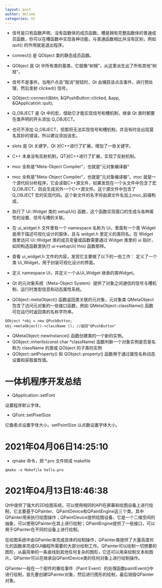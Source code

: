 ```yaml
---
layout: post
author: delims
categories: Gt
---
```


- 信号是只有函数声明、没有函数体的成员函数。槽是拥有完整函数体的普通成员函数，你可以在槽函数中实现各种功能，与普通函数相比并没有区别，例如 quit() 的作用就是退出程序。
- connect() 是 QObject 类的静态成员函数。
- QObject 是 Qt 中所有类的基类，它就像“树根”，从这里派生出了所有其他“树枝”。
- 信号不是事件。当用户点击“取消”按钮时，Qt 会捕获该点击事件，进行预处理，然后发射 clicked() 信号。
- QObject::connect(&btn, &QPushButton::clicked, &app, &QApplication::quit);

- Q_OBJECT 是 Qt 中的宏，借助它才能实现信号和槽机制，继承 Qt 类时都要在类声明的开头添加 Q_OBJECT。
- 也可不添加 Q_OBJECT，但那将无法实现信号和槽机制，并且有时会出现莫名其妙的错误，所以建议添加该宏。
- slots 是 Qt 关键字，Qt 对C++进行了扩展，增加了一些关键字。
- C++ 本身没有反射机制，QT对C++进行了扩展，实现了反射机制。
- moc 全称是"Meta-Object Compiler"，也就是”元对象编译器“
- moc 全称是"Meta-Object Compiler"，也就是”元对象编译器“。moc 就是一个源代码分析程序，它会读取C++源文件，如果发现在一个头文件中包含了宏 Q_OBJECT，则会生成另外一个C++源文件。这个源文件中包含了 Q_OBJECT 宏的实现代码。这个新文件的名字将由源文件名加上moc_前缀构成，
- 执行了 Ui::Widget 类的 setupUi() 函数，这个函数实现窗口的生成与各种属性的设置、信号与槽的关联。
- 在 ui_widget.h 文件里有一个 namespace 名称为 Ui，里面有一个类 Widget 是用于描述可视化设计的窗体，且与 widget.h 里定义的类同名。在 Widget 类里访问 Ui::Widget 类的成员变量或函数需要通过 Widget 类里的 ui 指针，如同构造函数里执行 ui->setupUi( this) 函数那样。
- 查看 ui_widget.h 文件的内容，发现它主要做了以下的一些工作：
定义了一个类 Ui_Widget，用于封装可视化设计的界面。
- 定义 namespace Ui，并定义一个从Ui_Widget 继承的类Widget。
- Qt 的元对象系统（Meta-Object System）提供了对象之间通信的信号与槽机制、运行时类型信息和动态属性系统。
- QObject::metaObject() 函数返回类关联的元对象，元对象类 QMetaObject 包含了访问元对象的一些接口函数，例如 QMetaObject::className() 函数可在运行时返回类的名称字符串。

```
QObject *obj = new QPushButton;
obj->metaObject()->className (); //返回"QPushButton"
```

- QMetaObject::newInstance() 函数创建类的一个新的实例。
- QObject::inherits(const char *className) 函数判断一个对象实例是否是名称为 className 的类或 QObject 的子类的实例
- QObject::setProperty() 和 QObject::property() 函数用于通过属性名称动态设置和获取属性值。


# 一体机程序开发总结

- QApplication::setFont 

设置程序默认字体。

- QFont::setPixelSize

亿像素点设置字体大小。setPointSize 以点数设置字体大小。


# 2021年04月06日14:25:10

- qmake 命令，把 *.pro 文件转成 makefile

`qmake -o Makefile hello.pro`

# 2021年04月13日18:46:38

Qt中提供了强大的2D绘图系统，可以使用相同的API在屏幕和绘图设备上进行绘制，它主要基于QPainter、QPaintDevice和QPaintEngine这三个类。其中QPainter用来执行绘图操作；QPaintDevice提供绘图设备，它是一个二维空间的抽象，可以使用QPainter在其上进行绘制；QPaintEngine提供了一些接口，可以用于QPainter在不同的设备上进行绘制。

在绘图系统中由QPainter来完成具体的绘制操作，QPainter类提供了大量高度优化的函数来完成GUI编程所需要的大部分绘制工作。QPainter可以绘制一切想要的图形，从最简单的一条直线到其他任何复杂的图形，它还可以用来绘制文本和图片。QPainter可以在继承自QPaintDevice类的任何对象上进行绘制操作。

QPainter一般在一个部件的重绘事件（Paint Event）的处理函数paintEvent()中进行绘制，首先要创建QPainter对象，然后进行图形的绘制，最后销毁QPainter对象。



